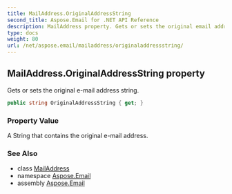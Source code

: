 ```yaml
---
title: MailAddress.OriginalAddressString
second_title: Aspose.Email for .NET API Reference
description: MailAddress property. Gets or sets the original email address string
type: docs
weight: 80
url: /net/aspose.email/mailaddress/originaladdressstring/
---
```

## MailAddress.OriginalAddressString property

Gets or sets the original e-mail address string.

```csharp
public string OriginalAddressString { get; }
```

### Property Value

A String that contains the original e-mail address.

### See Also

* class [MailAddress](../)
* namespace [Aspose.Email](../../mailaddress/)
* assembly [Aspose.Email](../../../)


